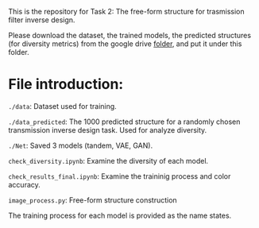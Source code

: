 This is the repository for Task 2:  The free-form structure for trasmission filter inverse design. 

Please download the dataset, the trained models, the predicted structures (for diversity metrics) from the google drive [folder](https://drive.google.com/drive/folders/1VXDLD6ydglWOBs8TvXCm3-S5YbgiWuU4?usp=sharing), and put it under this folder.

# File introduction:



`./data`: Dataset used for training.

`./data_predicted`: The 1000 predicted structure for a randomly chosen transmission inverse design task. Used for analyze diversity. 

`./Net`: Saved 3 models (tandem, VAE, GAN).

`check_diversity.ipynb`: Examine the diversity of each model. 

`check_results_final.ipynb`: Examine the traininig process and color accuracy. 

`image_process.py`: Free-form structure construction

The training process for each model is provided as the name states. 

